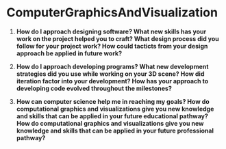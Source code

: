 # ComputerGraphicsAndVisualization
1. **How do I approach designing software?
        What new skills has your work on the project helped you to craft?
        What design process did you follow for your project work?
        How could tacticts from your design approach be applied in future work?**
       

2. **How do I approach developing programs?
        What new development strategies did you use while working on your 3D scene?
        How did iteration factor into your development?
        How has your approach to developing code evolved throughout the milestones?**
        
3. **How can computer science help me in reaching my goals?
        How do computational graphics and visualizations give you new knowledge and skills that can be applied in your future educational pathway?
        How do computational graphics and visualizations give you new knowledge and skills that can be applied in your future professional pathway?**         
        
